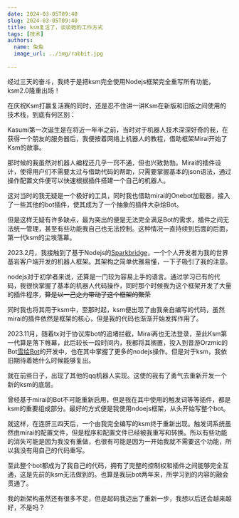 ```yaml
---
date: 2024-03-05T09:40
slug: 2024-03-05T09:40
title: ksm复活了，谈谈她的工作方式
tags: [技术]
authors:
  name: 兔兔
  image_url: ../img/rabbit.jpg
 
---
```


经过三天的奋斗，我终于是把ksm完全使用Nodejs框架完全重写所有功能，ksm2.0隆重出场！

在庆祝Ksm打赢复活赛的同时，还是忍不住讲一讲Ksm在新版和旧版之间使用的技术栈，到底有何区别：

Kasumi第一次诞生是在将近一年半之前，当时对于机器人技术深深好奇的我，在获得一个朋友的服务器后，我便按着网络上机器人的教程，借助框架Mirai开始了Ksm的故事。

那时候的我虽然对机器人编程还几乎一窍不通，但也兴致勃勃。Mirai的插件设计，使得用户们不需要太过与借助代码的帮助，只需要掌握基本的json语法，通过操作配置文件便可以快速根据插件搭建一个自己的机器人。

这对当时的我无疑是一个极好的工具，同时我也借助mirai的Onebot加载器，接入了一些其他的bot插件，使其成为了一个抽象的插件大杂烩Bot。

但是这样无疑有许多缺点，最为突出的便是无法完全满足Bot的需求，插件之间无法统一管理，甚至有些功能我自己也无法控制。这种情况一直持续到后面的后面，第一代ksm的尘埃落幕。

2023.2月，我接触到了基于Nodejs的[Sparkbridge](sparkbridge.cn)，一个个人开发者为我的世界基岩客户端开发的机器人框架。其架构之简单优雅易懂，一下子吸引了我的注意。

nodejs对于初学者来说，还算是一门较为容易上手的语言。通过学习已有的代码，我很快掌握了基本的机器人代码操作，同时那个时候我为这个框架开发了大量的插件程序，~~算是以一己之力带动了这个框架的繁荣~~

同时我也将其用于ksm中，至那时起，ksm便出现了由我亲自编写的代码，虽然mirai的插件依然是框架的核心，但是我的代码也渐渐开始发挥作用了。

2023.11月，随着tx对于协议库bot的追堵拦截，Mirai再也无法登录，至此Ksm第一代算是落下帷幕，此后较长一段时间内，我都将其搁置，投入到音游Orzmic的Bot[雪绘Bot](Yukiebot.top)的开发中，也在其中掌握了更多的nodejs操作。但是对于ksm，我依旧期待着她什么时候能够复出。

就在前些日子，出现了其他的qq机器人实现。这使的我有了勇气去重新开发一个新的ksm的底层。

曾经基于mirai的Bot不可能重新启用，但是我在其中使用的触发词等等插件，都是ksm的重要组成部分。最好的方式便是我使用ndoejs框架，从头开始写整个bot。

就这样，在连肝三四天后，一个由我完全编写的ksm终于重新出现。触发词系统虽然由mirai的配置文件，但是程序和配置文件已经被我重写和转换。所以有些功能的消失可能是因为我没有重做，也很有可能是因为一开始我就不需要这个功能，所以我没有用自己的代码重写。

至此整个bot都成为了我自己的代码，拥有了完整的控制权和插件之间能够完全互通，这是先前的ksm无法做到的。也算是我玩bot两年来，所学习到的内容的融会贯通了。

我的新架构虽然还有很多不足，但是起码我迈出了重新一步，我想以后还会越来越好，不是吗？